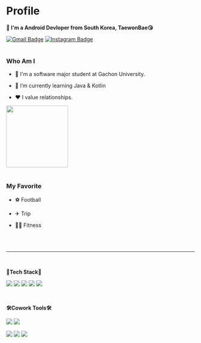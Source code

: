 # Profile
**👋 I'm a Android Devloper from South Korea, TaewonBae😘**

[![Gmail Badge](https://img.shields.io/badge/olegunnarsolskjaer1283@gmail.com-D14836?style=flat&logo=Gmail&logoColor=white)](mailto:olegunnarsolskjaer1283@gmail.com)
[![Instagram Badge](https://img.shields.io/badge/tae1ne-E4405F?style=flat&logo=Instagram&logoColor=white)](https://www.instagram.com/tae1ne/?hl=ko)
<br>
<br>
<!--
<img align='right' src="http://mazassumnida.wtf/api/v2/generate_badge?boj=tae1ne">
-->
### Who Am I


* 🔭 I'm a software major student at Gachon University.

* 🌱 I’m currently learning Java & Kotlin

* ❤ I value relationships.
<img src="https://github-readme-stats.vercel.app/api?username=TaewonBae&show_icons=true&theme=radical" height="165">

<br>
<br>



### My Favorite

* ⚽ Football

* ✈ Trip

* 💪🏻 Fitness

<br>
<br>

----------------------
<br>

**💪Tech Stack💪**

<img src="https://img.shields.io/badge/Android-3DDC84?style=flat-square&logo=Android&logoColor=white" /> <img src="https://img.shields.io/badge/Python-3776AB?style=flat-square&logo=Python&logoColor=white"/> 
<img src="https://img.shields.io/badge/OpenCV-5C3EE8?style=flat-square&logo=OpenCV&logoColor=white" /> <img src="https://img.shields.io/badge/Numpy-013243?style=flat-square&logo=Numpy&logoColor=white" /> <img src="https://img.shields.io/badge/pandas-150458?style=flat-square&logo=pandas&logoColor=white" />

<br>

**🛠Cowork Tools🛠**

<img src="https://img.shields.io/badge/Visual Studio Code-007ACC?style=flat-square&logo=Visual Studio Code&logoColor=white" /> <img src="https://img.shields.io/badge/Atom-66595C?style=flat-square&logo=Atom&logoColor=white" />

<img src="https://img.shields.io/badge/Github-181717?style=flat-square&logo=Github&logoColor=white" /> <img src="https://img.shields.io/badge/Android Studio-3DDC84?style=flat-square&logo=Android Studio&logoColor=white" /> <img src="https://img.shields.io/badge/PyCharm-000000?style=flat-square&logo=PyCharm&logoColor=white" />
 

<!--
**TaewonBae/TaewonBae** is a ✨ _special_ ✨ repository because its `README.md` (this file) appears on your GitHub profile.

Here are some ideas to get you started:

- 🔭 I’m currently working on Android UI/UX Screen
- 🌱 I’m currently learning Java & Kotlin
- 👯 I’m looking to collaborate on ...
- 🤔 I’m looking for help with ...
- 💬 Ask me about ...
- 📫 How to reach me: ...
- 😄 Pronouns: ...
- ⚡ Fun fact: ...

<img align='right' src="https://github-readme-stats.vercel.app/api/top-langs/?username=TaewonBae&layout=compact" height="165">
-->

